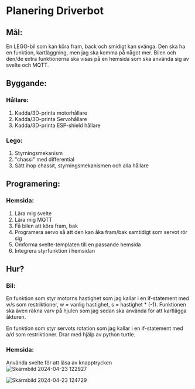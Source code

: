 # Planering Driverbot
## Mål:
En LEGO-bil som kan köra fram, back och smidigt kan svänga. Den ska ha en funktion, kartläggning, men jag ska komma på något mer. Bilen och den/de extra funktionerna ska visas på en hemsida som ska använda sig av svelte och MQTT.
## Byggande:
### Hållare:
1. Kadda/3D-printa motorhållare
2. Kadda/3D-printa Servohållare
3. Kadda/3D-printa ESP-shield hållare
### Lego:
1. Styrningsmekanism
2. "chassi" med differential
3. Sätt ihop chassit, styrningsmekanismen och alla hållare
## Programering:
### Hemsida:
1. Lära mig svelte
2. Lära mig MQTT
3. Få bilen att köra fram, bak
4. Programera servo så att den kan åka fram/bak samtidigt som servot rör sig
5. Omforma svelte-templaten till en passande hemsida
6. Integrera styrfunktion i hemsidan
## Hur?
### Bil:
En funktion som styr motorns hastighet som jag kallar i en if-statement med w/s som restriktioner, w = vanlig hastighet, s = hastighet * (-1). Funktionen ska även räkna varv på hjulen som jag sedan ska använda för att kartlägga åkturen. 

En funktion som styr servots rotation som jag kallar i en if-statement med a/d som restriktioner. Drar med hjälp av python turtle.
### Hemsida:
Använda svelte för att läsa av knapptrycken
![Skärmbild 2024-04-23 122927](https://github.com/abbindustrigymnasium/driverbot-oliver/assets/143164356/97c30ba9-18a9-44a4-a114-cd4ee01b6812)

![Skärmbild 2024-04-23 124729](https://github.com/abbindustrigymnasium/driverbot-oliver/assets/143164356/399085bf-3e84-430a-b154-f86107a7b338)

